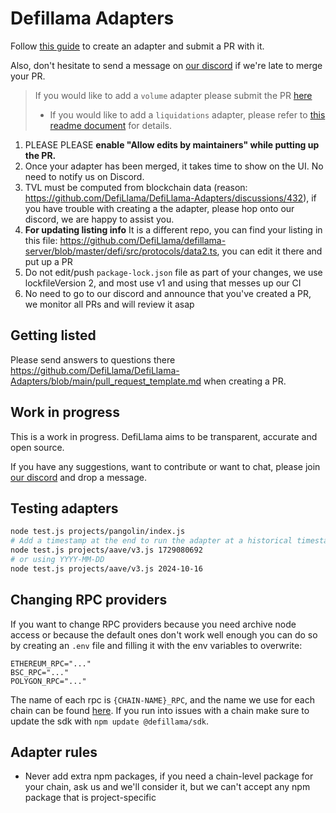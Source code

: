 # Defillama Adapters

Follow [this guide](https://docs.llama.fi/submit-a-project) to create an adapter and submit a PR with it.

Also, don't hesitate to send a message on [our discord](https://discord.defillama.com/) if we're late to merge your PR.

> If you would like to add a `volume` adapter please submit the PR [here](https://github.com/DefiLlama/adapters)
> - If you would like to add a `liquidations` adapter, please refer to [this readme document](https://github.com/DefiLlama/DefiLlama-Adapters/tree/main/liquidations) for details.

1. PLEASE PLEASE **enable "Allow edits by maintainers" while putting up the PR.**
2. Once your adapter has been merged, it takes time to show on the UI. No need to notify us on Discord.
3. TVL must be computed from blockchain data (reason: https://github.com/DefiLlama/DefiLlama-Adapters/discussions/432), if you have trouble with creating a the adapter, please hop onto our discord, we are happy to assist you.
4. **For updating listing info** It is a different repo, you can find your listing in this file: https://github.com/DefiLlama/defillama-server/blob/master/defi/src/protocols/data2.ts, you can  edit it there and put up a PR
5. Do not edit/push `package-lock.json` file as part of your changes, we use lockfileVersion 2, and most use v1 and using that messes up our CI
6. No need to go to our discord and announce that you've created a PR, we monitor all PRs and will review it asap

## Getting listed

Please send answers to questions there https://github.com/DefiLlama/DefiLlama-Adapters/blob/main/pull_request_template.md when creating a PR.

## Work in progress

This is a work in progress. DefiLlama aims to be transparent, accurate and open source.

If you have any suggestions, want to contribute or want to chat, please join [our discord](https://discord.defillama.com/) and drop a message.

## Testing adapters
```bash
node test.js projects/pangolin/index.js
# Add a timestamp at the end to run the adapter at a historical timestamp
node test.js projects/aave/v3.js 1729080692
# or using YYYY-MM-DD
node test.js projects/aave/v3.js 2024-10-16
```

## Changing RPC providers
If you want to change RPC providers because you need archive node access or because the default ones don't work well enough you can do so by creating an `.env` file and filling it with the env variables to overwrite:
```
ETHEREUM_RPC="..."
BSC_RPC="..."
POLYGON_RPC="..."
```

The name of each rpc is `{CHAIN-NAME}_RPC`, and the name we use for each chain can be found [here](https://unpkg.com/@defillama/sdk@5.0.116/build/providers.json). If you run into issues with a chain make sure to update the sdk with `npm update @defillama/sdk`.

## Adapter rules
- Never add extra npm packages, if you need a chain-level package for your chain, ask us and we'll consider it, but we can't accept any npm package that is project-specific
